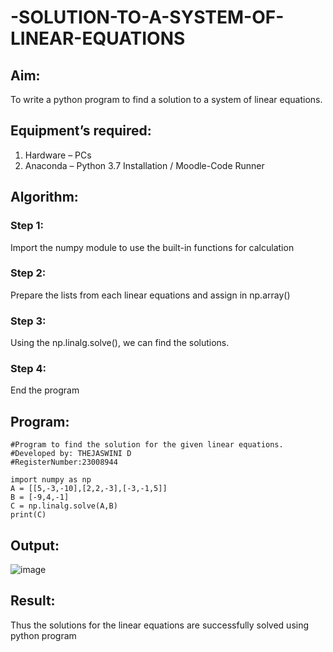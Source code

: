 
# -SOLUTION-TO-A-SYSTEM-OF-LINEAR-EQUATIONS
## Aim:
To write a python program to find a solution to a system of linear equations.
## Equipment’s required:
1. 	Hardware – PCs
2. 	Anaconda – Python 3.7 Installation / Moodle-Code Runner
## Algorithm:
### Step 1: 
Import the numpy module to use the built-in functions for calculation
### Step 2: 
Prepare the lists from each linear equations and assign in np.array()
### Step 3: 
Using the np.linalg.solve(), we can find the solutions.
### Step 4: 
End the program
## Program:
```
#Program to find the solution for the given linear equations.
#Developed by: THEJASWINI D
#RegisterNumber:23008944

import numpy as np
A = [[5,-3,-10],[2,2,-3],[-3,-1,5]]
B = [-9,4,-1]
C = np.linalg.solve(A,B)
print(C)
```
## Output:
![image](https://github.com/thejaswinidhanaraj/-SOLUTION-TO-A-SYSTEM-OF-LINEAR-EQUATIONS/assets/148514511/6b830a77-b63a-40c6-98b6-2303acc65a1f)

## Result: 
Thus the solutions for the linear equations are successfully solved using python program

